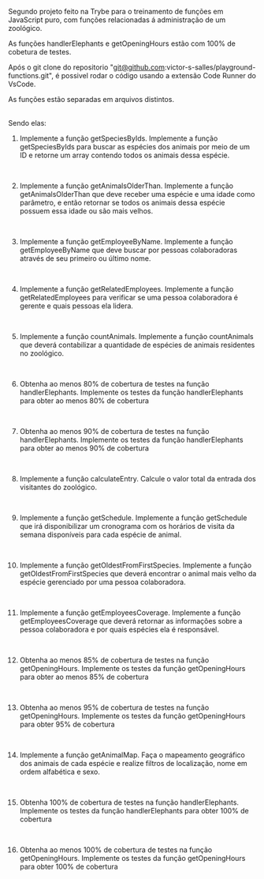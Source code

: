 Segundo projeto feito na Trybe para o treinamento de funções em JavaScript puro, com funções relacionadas á administração de um zoológico.

As funções handlerElephants e getOpeningHours estão com 100% de cobetura de testes.

Após o git clone do repositorio "git@github.com:victor-s-salles/playground-functions.git", é possivel rodar o código usando a extensão Code Runner do VsCode.

As funções estão separadas em arquivos distintos.

<br>
Sendo elas:

1. Implemente a função getSpeciesByIds.
   Implemente a função getSpeciesByIds para buscar as espécies dos animais por meio de um ID e retorne um array contendo todos os animais dessa espécie.

<br>

2. Implemente a função getAnimalsOlderThan.
   Implemente a função getAnimalsOlderThan que deve receber uma espécie e uma idade como parâmetro, e então retornar se todos os animais dessa espécie possuem essa idade ou são mais velhos.

<br>

3. Implemente a função getEmployeeByName.
   Implemente a função getEmployeeByName que deve buscar por pessoas colaboradoras através de seu primeiro ou último nome.

<br>

4. Implemente a função getRelatedEmployees.
   Implemente a função getRelatedEmployees para verificar se uma pessoa colaboradora é gerente e quais pessoas ela lidera.

<br>

5. Implemente a função countAnimals.
   Implemente a função countAnimals que deverá contabilizar a quantidade de espécies de animais residentes no zoológico.

<br>

6. Obtenha ao menos 80% de cobertura de testes na função handlerElephants.
   Implemente os testes da função handlerElephants para obter ao menos 80% de cobertura

<br>

7. Obtenha ao menos 90% de cobertura de testes na função handlerElephants.
   Implemente os testes da função handlerElephants para obter ao menos 90% de cobertura

<br>

8. Implemente a função calculateEntry.
   Calcule o valor total da entrada dos visitantes do zoológico.

<br>

9. Implemente a função getSchedule.
   Implemente a função getSchedule que irá disponibilizar um cronograma com os horários de visita da semana disponíveis para cada espécie de animal.

<br>

10. Implemente a função getOldestFromFirstSpecies.
    Implemente a função getOldestFromFirstSpecies que deverá encontrar o animal mais velho da espécie gerenciado por uma pessoa colaboradora.

<br>

11. Implemente a função getEmployeesCoverage.
    Implemente a função getEmployeesCoverage que deverá retornar as informações sobre a pessoa colaboradora e por quais espécies ela é responsável.

<br>

12. Obtenha ao menos 85% de cobertura de testes na função getOpeningHours.
    Implemente os testes da função getOpeningHours para obter ao menos 85% de cobertura

<br>

13. Obtenha ao menos 95% de cobertura de testes na função getOpeningHours.
    Implemente os testes da função getOpeningHours para obter 95% de cobertura

<br>

14. Implemente a função getAnimalMap.
    Faça o mapeamento geográfico dos animais de cada espécie e realize filtros de localização, nome em ordem alfabética e sexo.

<br>

15. Obtenha 100% de cobertura de testes na função handlerElephants.
    Implemente os testes da função handlerElephants para obter 100% de cobertura

<br>

16. Obtenha ao menos 100% de cobertura de testes na função getOpeningHours.
    Implemente os testes da função getOpeningHours para obter 100% de cobertura
